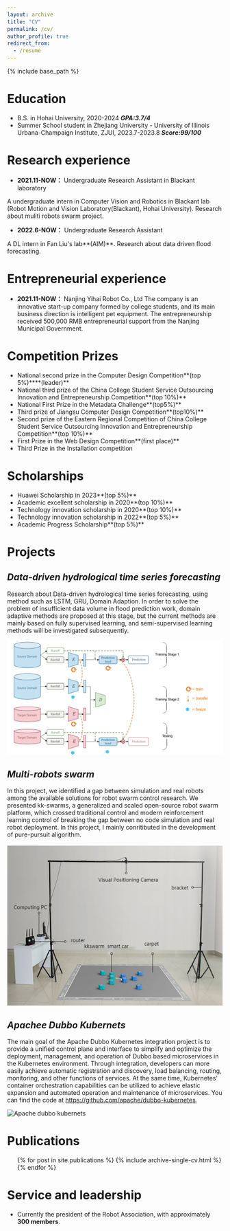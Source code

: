 ```yaml
---
layout: archive
title: "CV"
permalink: /cv/
author_profile: true
redirect_from:
  - /resume
---
```


{% include base_path %}

Education
======
* B.S. in Hohai University, 2020-2024 ***GPA:3.7/4***
* Summer School student in Zhejiang University - University of Illinois Urbana-Champaign Institute, ZJUI, 2023.7-2023.8 ***Score:99/100***

Research experience
======
* **2021.11-NOW：** Undergraduate Research Assistant in Blackant laboratory

A undergraduate intern in Computer Vision and Robotics in Blackant lab (Robot Motion and Vision Laboratory(Blackant), Hohai University). Research about muliti robots swarm project. 

* **2022.6-NOW：** Undergraduate Research Assistant

A DL intern in Fan Liu's lab**(AIM)**. Research about data driven flood forecasting.

Entrepreneurial experience
=====
* **2021.11-NOW：** Nanjing Yihai Robot Co., Ltd
The company is an innovative start-up company formed by college students, and its main business direction is intelligent pet equipment. The entrepreneurship received 500,000 RMB entrepreneurial support from the Nanjing Municipal Government.

Competition Prizes
======
* National second prize in the Computer Design Competition**(top 5%)****(leader)**
* National third prize of the China College Student Service Outsourcing Innovation and Entrepreneurship Competition**(top 10%)**
* National First Prize in the Metadata Challenge**(top5%)**
* Third prize of Jiangsu Computer Design Competition**(top10%)**
* Second prize of the Eastern Regional Competition of China College Student Service Outsourcing Innovation and Entrepreneurship Competition**(top 10%)**
* First Prize in the Web Design Competition**(first place)**
* Third Prize in the Installation competition

  
Scholarships
======
* Huawei Scholarship in 2023**(top 5%)**
* Academic excellent scholarship in 2020**(top 10%)**
* Technology innovation scholarship in 2020**(top 10%)**
* Technology innovation scholarship in 2022**(top 5%)**
* Academic Progress Scholarship**(top 5%)**

Projects
======

***Data-driven hydrological time series forecasting***
-----
Research about Data-driven hydrological time series forecasting, using method such as LSTM, GRU, Domain Adaption. In order to solve the problem of insufficient data volume in flood prediction work, domain adaptive methods are proposed at this stage, but the current methods are mainly based on fully supervised learning, and semi-supervised learning methods will be investigated subsequently.

![flood](/images/flood.png)

***Multi-robots swarm*** 
-----
In this project, we identified a gap between simulation and real robots among the available solutions for robot swarm control research. We presented kk-swarms, a generalized and scaled open-source robot swarm platform, which crossed traditional control and modern reinforcement learning control of breaking the gap between no code simulation and real robot deployment. In this project, I mainly conritibuted in the development of pure-pursuit aligorithm.

![kkswarm](/images/kkswarm.png#pic_center)

***Apachee Dubbo Kubernets***
-----
The main goal of the Apache Dubbo Kubernetes integration project is to provide a unified control plane and interface to simplify and optimize the deployment, management, and operation of Dubbo based microservices in the Kubernetes environment. Through integration, developers can more easily achieve automatic registration and discovery, load balancing, routing, monitoring, and other functions of services. At the same time, Kubernetes' container orchestration capabilities can be utilized to achieve elastic expansion and automated operation and maintenance of microservices.
You can find the code at https://github.com/apache/dubbo-kubernetes.
 
 ![Apache dubbo kubernets](https://github.com/apache/dubbo-kubernetes/blob/master/docs/images/homepage/arch2.png?raw=true)


Publications
======
  <ul>{% for post in site.publications %}
    {% include archive-single-cv.html %}
  {% endfor %}</ul>
  
  
Service and leadership
======
* Currently the president of the Robot Association, with approximately **300 members**.
